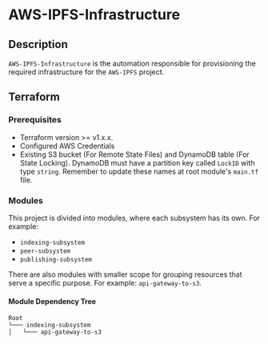 # AWS-IPFS-Infrastructure

## Description

`AWS-IPFS-Infrastructure` is the automation responsible for provisioning the required infrastructure for the `AWS-IPFS` project.

## Terraform

### Prerequisites

- Terraform version >= v1.x.x.
- Configured AWS Credentials
- Existing S3 bucket (For Remote State Files) and DynamoDB table (For State Locking). DynamoDB must have a partition key called `LockID` with type `string`. Remember to update these names at root module's `main.tf` file.

### Modules

This project is divided into modules, where each subsystem has its own. For example:

- `indexing-subsystem`
- `peer-subsystem`
- `publishing-subsystem`

There are also modules with smaller scope for grouping resources that serve a specific purpose. For example: `api-gateway-to-s3`.

#### Module Dependency Tree

```
Root
└─── indexing-subsystem
│   └─── api-gateway-to-s3
